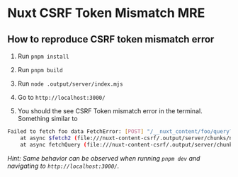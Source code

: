 # Nuxt CSRF Token Mismatch MRE

## How to reproduce CSRF token mismatch error

1. Run `pnpm install` <br>

2. Run `pnpm build` <br>

3. Run `node .output/server/index.mjs` <br>

4. Go to `http://localhost:3000/`

5. You should the see CSRF Token mismatch error in the terminal. Something similar to

```bash
Failed to fetch foo data FetchError: [POST] "/__nuxt_content/foo/query?v=v3.5.0--dCunU9R2JNrcjwVr1V_fS-0vV-gBdgCosLC8CgWBJMg": 403 CSRF Token Mismatch
    at async $fetch2 (file:///nuxt-content-csrf/.output/server/chunks/nitro/nitro.mjs:3015:15)
    at async fetchQuery (file:///nuxt-content-csrf/.output/server/chunks/build/server.mjs:42437:10)
```

_Hint: Same behavior can be observed when running `pnpm dev` and navigating to `http://localhost:3000/`._
